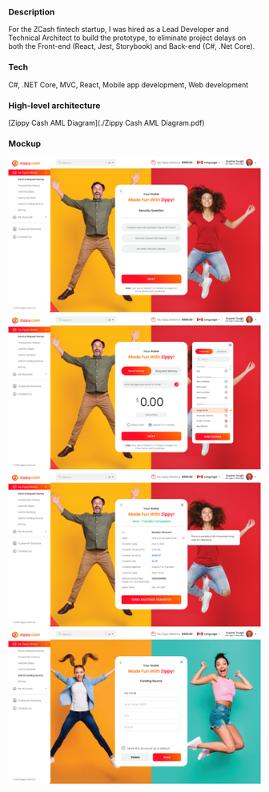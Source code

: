 ### Description
For the ZCash fintech startup, I was hired as a Lead Developer and Technical Architect to build the prototype, to eliminate project delays on both the Front-end (React, Jest, Storybook) and Back-end (C#, .Net Core).

### Tech
C#, .NET Core, MVC, React, Mobile app development, Web development

### High-level architecture
[Zippy Cash AML Diagram](./Zippy Cash AML Diagram.pdf)

### Mockup
![](./zippy-01.png)
![](./zippy-02.png)
![](./zippy-03.png)
![](./zippy-04.png)
